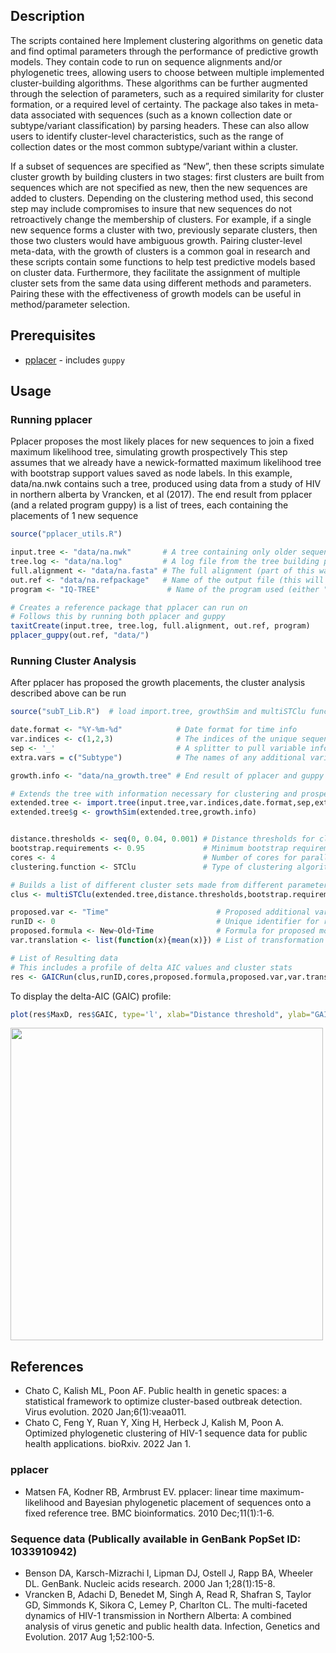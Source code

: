 ## Description

The scripts contained here Implement clustering algorithms on genetic data and find optimal parameters through the performance of predictive growth models.  They contain code to run on sequence alignments and/or phylogenetic trees, allowing users to choose between multiple implemented cluster-building algorithms.  These algorithms can be further augmented through the selection of parameters, such as a required similarity for cluster formation, or a required level of certainty.  The package also takes in meta-data associated with sequences (such as a known collection date or subtype/variant classification) by parsing headers.  These can also allow users to identify cluster-level characteristics, such as the range of collection dates or the most common subtype/variant within a cluster.

If a subset of sequences are specified as “New”, then these scripts simulate cluster growth by building clusters in two stages: first clusters are built from sequences which are not specified as new, then the new sequences are added to clusters.  Depending on the clustering method used, this second step may include compromises to insure that new sequences do not retroactively change the membership of clusters.  For example, if a single new sequence forms a cluster with two, previously separate clusters, then those two clusters would have ambiguous growth.  Pairing cluster-level meta-data, with the growth of clusters is a common goal in research and these scripts contain some functions to help test predictive models based on cluster data.  Furthermore, they facilitate the assignment of multiple cluster sets from the same data using different methods and parameters.  Pairing these with the effectiveness of growth models can be useful in method/parameter selection.

## Prerequisites

* [pplacer](http://matsen.github.io/pplacer/) - includes `guppy`

## Usage

### Running pplacer

Pplacer proposes the most likely places for new sequences to join a fixed maximum likelihood tree, simulating growth prospectively
This step assumes that we already have a newick-formatted maximum likelihood tree with bootstrap support values saved as node labels.
In this example, data/na.nwk contains such a tree, produced using data from a study of HIV in northern alberta by Vrancken, et al (2017).
The end result from pplacer (and a related program guppy) is a list of trees, each containing the placements of 1 new sequence

```R
source("pplacer_utils.R")

input.tree <- "data/na.nwk"       # A tree containing only older sequences (ie. excluding new sequences that could represent growth)
tree.log <- "data/na.log"         # A log file from the tree building process
full.alignment <- "data/na.fasta" # The full alignment (part of this was used to build the input tree)
out.ref <- "data/na.refpackage"   # Name of the output file (this will be a reference package)
program <- "IQ-TREE"               # Name of the program used (either "IQ-TREE" or "FastTree")

# Creates a reference package that pplacer can run on
# Follows this by running both pplacer and guppy
taxitCreate(input.tree, tree.log, full.alignment, out.ref, program)
pplacer_guppy(out.ref, "data/")
```

### Running Cluster Analysis

After pplacer has proposed the growth placements, the cluster analysis described above can be run

```R
source("subT_Lib.R")  # load import.tree, growthSim and multiSTClu functions

date.format <- "%Y-%m-%d"            # Date format for time info
var.indices <- c(1,2,3)              # The indices of the unique sequence identifier, the time info, and any additional variables (in that order - there may be more than one additional variable)
sep <- '_'                           # A splitter to pull variable info from headers
extra.vars = c("Subtype")            # The names of any additional variables beyond 

growth.info <- "data/na_growth.tree" # End result of pplacer and guppy runs. A list of trees that include new sequence placements.

# Extends the tree with information necessary for clustering and prospective growth measurement
extended.tree <- import.tree(input.tree,var.indices,date.format,sep,extra.vars)
extended.tree$g <- growthSim(extended.tree,growth.info)


distance.thresholds <- seq(0, 0.04, 0.001) # Distance thresholds for clustering
bootstrap.requirements <- 0.95             # Minimum bootstrap requirements for clustering 
cores <- 4                                 # Number of cores for parallel processing
clustering.function <- STClu               # Type of clustering algorithm (subtree step clustering for this example)

# Builds a list of different cluster sets made from different parameters
clus <- multiSTClu(extended.tree,distance.thresholds,bootstrap.requirements,cores,clustering.function )

proposed.var <- "Time"                        # Proposed additional variable for proposed model
runID <- 0                                    # Unique identifier for run
proposed.formula <- New~Old+Time              # Formula for proposed model. This compares to a null model (New~Old)
var.translation <- list(function(x){mean(x)}) # List of transformation functions for proposed variables so that we can obtain 1 value per cluster (ie. mean time within cluster)

# List of Resulting data
# This includes a profile of delta AIC values and cluster stats
res <- GAICRun(clus,runID,cores,proposed.formula,proposed.var,var.translation)
```

To display the delta-AIC (GAIC) profile:
```R
plot(res$MaxD, res$GAIC, type='l', xlab="Distance threshold", ylab="GAIC")
```
<img src="https://user-images.githubusercontent.com/1109328/177177193-0c2c7f96-93b1-451c-9531-89e44085d4c7.png" width="500px"/>


## References

- Chato C, Kalish ML, Poon AF. Public health in genetic spaces: a statistical framework to optimize cluster-based outbreak detection. Virus evolution. 2020 Jan;6(1):veaa011.
- Chato C, Feng Y, Ruan Y, Xing H, Herbeck J, Kalish M, Poon A. Optimized phylogenetic clustering of HIV-1 sequence data for public health applications. bioRxiv. 2022 Jan 1.

### pplacer
- Matsen FA, Kodner RB, Armbrust EV. pplacer: linear time maximum-likelihood and Bayesian phylogenetic placement of sequences onto a fixed reference tree. BMC bioinformatics. 2010 Dec;11(1):1-6.

### Sequence data (Publically available in GenBank PopSet ID: 1033910942)
- Benson DA, Karsch-Mizrachi I, Lipman DJ, Ostell J, Rapp BA, Wheeler DL. GenBank. Nucleic acids research. 2000 Jan 1;28(1):15-8.
- Vrancken B, Adachi D, Benedet M, Singh A, Read R, Shafran S, Taylor GD, Simmonds K, Sikora C, Lemey P, Charlton CL. The multi-faceted dynamics of HIV-1 transmission in Northern Alberta: A combined analysis of virus genetic and public health data. Infection, Genetics and Evolution. 2017 Aug 1;52:100-5.
